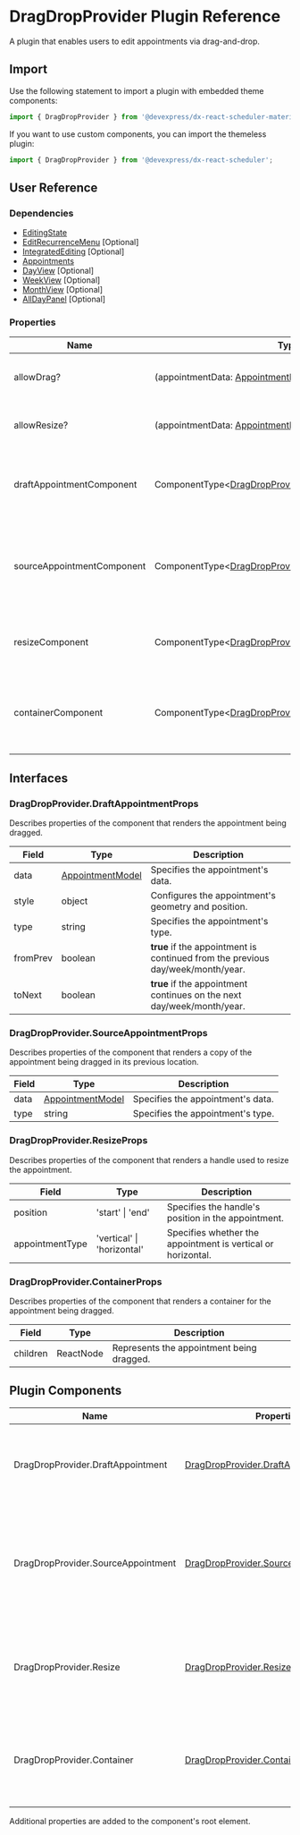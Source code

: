 # DragDropProvider Plugin Reference

A plugin that enables users to edit appointments via drag-and-drop.

## Import

Use the following statement to import a plugin with embedded theme components:

```js
import { DragDropProvider } from '@devexpress/dx-react-scheduler-material-ui';
```

If you want to use custom components, you can import the themeless plugin:

```js
import { DragDropProvider } from '@devexpress/dx-react-scheduler';
```

## User Reference

### Dependencies

- [EditingState](editing-state.md)
- [EditRecurrenceMenu](edit-recurrence-menu.md) [Optional]
- [IntegratedEditing](integrated-editing.md) [Optional]
- [Appointments](appointments.md)
- [DayView](day-view.md) [Optional]
- [WeekView](week-view.md) [Optional]
- [MonthView](month-view.md) [Optional]
- [AllDayPanel](all-day-panel.md) [Optional]

### Properties

Name | Type | Default | Description
-----|------|---------|------------
allowDrag? | (appointmentData: [AppointmentModel](./scheduler.md#appointmentmodel)) => boolean | () => true | A function that specifies draggable appointments.
allowResize? | (appointmentData: [AppointmentModel](./scheduler.md#appointmentmodel)) => boolean | () => true | A function that specifies resizable appointments.
draftAppointmentComponent | ComponentType&lt;[DragDropProvider.DraftAppointmentProps](#dragdropproviderdraftappointmentprops)&gt; | | A component that renders the appointment being dragged.
sourceAppointmentComponent | ComponentType&lt;[DragDropProvider.SourceAppointmentProps](#dragdropprovidersourceappointmentprops)&gt; | | A component that renders a copy of the appointment being dragged in its previous location.
resizeComponent | ComponentType&lt;[DragDropProvider.ResizeProps](#dragdropproviderresizeprops)&gt; | | A component that renders a handle used to resize the appointment.
containerComponent | ComponentType&lt;[DragDropProvider.ContainerProps](#dragdropprovidercontainerprops)&gt; | | A component that renders a container for the appointment being dragged.

## Interfaces

### DragDropProvider.DraftAppointmentProps

Describes properties of the component that renders the appointment being dragged.

Field | Type | Description
------|------|------------
data | [AppointmentModel](./scheduler.md#appointmentmodel) | Specifies the appointment's data.
style | object | Configures the appointment's geometry and position.
type | string | Specifies the appointment's type.
fromPrev | boolean | **true** if the appointment is continued from the previous day/week/month/year.
toNext | boolean | **true** if the appointment continues on the next day/week/month/year.

### DragDropProvider.SourceAppointmentProps

Describes properties of the component that renders a copy of the appointment being dragged in its previous location.

Field | Type | Description
------|------|------------
data | [AppointmentModel](./scheduler.md#appointmentmodel) | Specifies the appointment's data.
type | string | Specifies the appointment's type.

### DragDropProvider.ResizeProps

Describes properties of the component that renders a handle used to resize the appointment.

Field | Type | Description
------|------|------------
position | 'start' &#124; 'end' | Specifies the handle's position in the appointment.
appointmentType | 'vertical' &#124; 'horizontal' | Specifies whether the appointment is vertical or horizontal.

### DragDropProvider.ContainerProps

Describes properties of the component that renders a container for the appointment being dragged.

Field | Type | Description
------|------|------------
children | ReactNode | Represents the appointment being dragged.

## Plugin Components

Name | Properties | Description
-----|------------|------------
DragDropProvider.DraftAppointment | [DragDropProvider.DraftAppointmentProps](#dragdropproviderdraftappointmentprops) | A component that renders the appointment being dragged.
DragDropProvider.SourceAppointment | [DragDropProvider.SourceAppointmentProps](#dragdropprovidersourceappointmentprops) | A component that renders a copy of the appointment being dragged in its previous location.
DragDropProvider.Resize | [DragDropProvider.ResizeProps](#dragdropproviderresizeprops) | A component that renders the handle of the appointment being resized.
DragDropProvider.Container | [DragDropProvider.ContainerProps](#dragdropprovidercontainerprops) | A component that renders a container for the appointment being dragged.

Additional properties are added to the component's root element.
